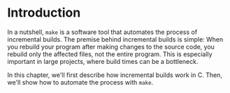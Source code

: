 # Introduction

In a nutshell, `make` is a software tool that automates the process of incremental builds. The premise behind incremental builds is simple: When you rebuild your program after making changes to the source code, you rebuild only the affected files, not the entire program. This is especially important in large projects, where build times can be a bottleneck.

In this chapter, we'll first describe how incremental builds work in C. Then, we'll show how to automate the process with `make`.
